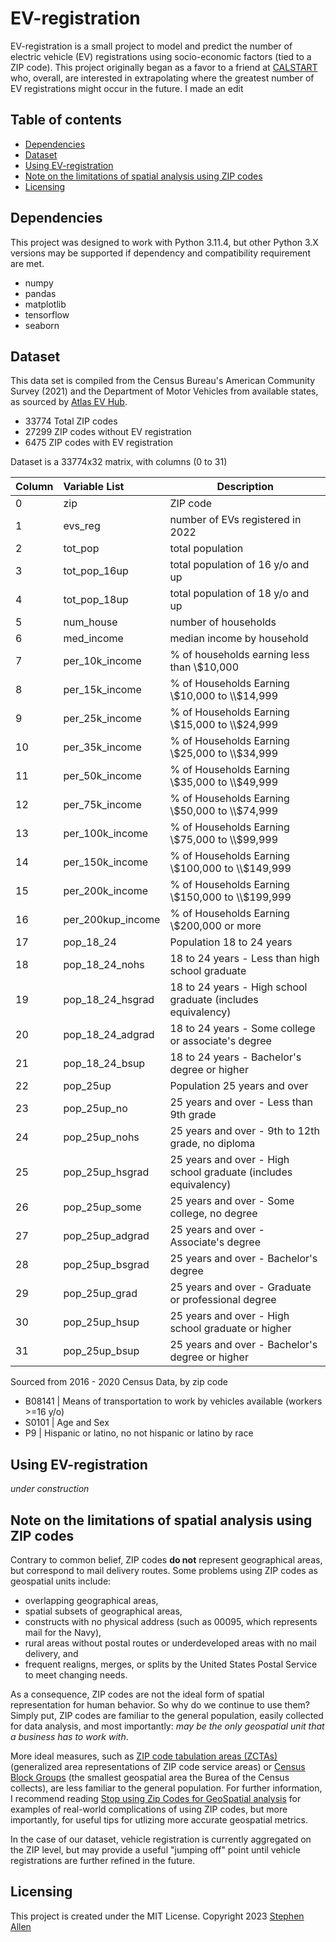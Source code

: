 # EV-registration
EV-registration is a small project to model and predict the number of electric vehicle (EV) registrations using socio-economic factors (tied to a ZIP code). This project originally began as a favor to a friend at [CALSTART](https://calstart.org/) who, overall, are interested in extrapolating where the greatest number of EV registrations might occur in the future.
I made an edit
## Table of contents
- [Dependencies](#1)
- [Dataset](#2)
- [Using EV-registration](#3)
- [Note on the limitations of spatial analysis using ZIP codes](#4)
- [Licensing](#5)

<a name='1'></a>
## Dependencies
This project was designed to work with Python 3.11.4, but other Python 3.X versions may be supported if dependency and compatibility requirement are met.
- numpy
- pandas
- matplotlib
- tensorflow
- seaborn

<a name='2'></a>
## Dataset
This data set is compiled from the Census Bureau's American Community Survey (2021) and the Department of Motor Vehicles from available states, as sourced by [Atlas EV Hub](https://www.atlasevhub.com/materials/state-ev-registration-data/).
- 33774 Total ZIP codes
- 27299 ZIP codes without EV registration
-  6475 ZIP codes with EV registration

Dataset is a 33774x32 matrix, with columns (0 to 31)

|Column| Variable List | Description |
| :- | :- | --- |
| 0 | zip | ZIP code |
| 1 | evs_reg | number of EVs registered in 2022 |
| 2 | tot_pop | total population |
| 3 | tot_pop_16up | total population of 16 y/o and up |
| 4 | tot_pop_18up | total population of 18 y/o and up |
| 5 | num_house | number of households |
| 6 | med_income | median income by household |
| 7 | per_10k_income | \% of households earning less than \\$10,000 |
| 8 | per_15k_income | \% of Households Earning \\$10,000 to \\$14,999 |
| 9 | per_25k_income | \% of Households Earning \\$15,000 to \\$24,999 |
| 10 | per_35k_income | \% of Households Earning \\$25,000 to \\$34,999 |
| 11 | per_50k_income | \% of Households Earning \\$35,000 to \\$49,999 |
| 12 | per_75k_income | \% of Households Earning \\$50,000 to \\$74,999 |
| 13 | per_100k_income | \% of Households Earning \\$75,000 to \\$99,999 |
| 14 | per_150k_income | \% of Households Earning \\$100,000 to \\$149,999 |
| 15 | per_200k_income | \% of Households Earning \\$150,000 to \\$199,999 |
| 16 | per_200kup_income | \% of Households Earning \\$200,000 or more |
| 17 | pop_18_24 | Population 18 to 24 years |
| 18 | pop_18_24_nohs | 18 to 24 years - Less than high school graduate |
| 19 | pop_18_24_hsgrad | 18 to 24 years - High school graduate (includes equivalency) |
| 20 | pop_18_24_adgrad | 18 to 24 years - Some college or associate's degree |
| 21 | pop_18_24_bsup| 18 to 24 years - Bachelor's degree or higher |
| 22 | pop_25up | Population 25 years and over |
| 23 | pop_25up_no | 25 years and over - Less than 9th grade |
| 24 | pop_25up_nohs | 25 years and over - 9th to 12th grade, no diploma |
| 25 | pop_25up_hsgrad | 25 years and over - High school graduate (includes equivalency) |
| 26 | pop_25up_some | 25 years and over - Some college, no degree |
| 27 | pop_25up_adgrad | 25 years and over - Associate's degree |
| 28 | pop_25up_bsgrad | 25 years and over - Bachelor's degree |
| 29 | pop_25up_grad | 25 years and over - Graduate or professional degree |
| 30 | pop_25up_hsup | 25 years and over - High school graduate or higher |
| 31 | pop_25up_bsup | 25 years and over - Bachelor's degree or higher |


Sourced from 2016 - 2020 Census Data, by zip code
- B08141	| Means of transportation to work by vehicles available (workers >=16 y/o)
- S0101		| Age and Sex
- P9	 	| Hispanic or latino, no not hispanic or latino by race


<a name='3'></a>
## Using EV-registration
*under construction*

<a name='4'></a>
## Note on the limitations of spatial analysis using ZIP codes
Contrary to common belief, ZIP codes **do not** represent geographical areas, but correspond to mail delivery routes. Some problems using ZIP codes as geospatial units include:<br>
- overlapping geographical areas,<br>
- spatial subsets of geographical areas,<br>
- constructs with no physical address (such as 00095, which represents mail for the Navy),<br>
- rural areas without postal routes or underdeveloped areas with no mail delivery, and <br>
- frequent realigns, merges, or splits by the United States Postal Service to meet changing needs.

As a consequence, ZIP codes are not the ideal form of spatial representation for human behavior. So why do we continue to use them? Simply put, ZIP codes are familiar to the general population, easily collected for data analysis, and most importantly: *may be the only geospatial unit that a business has to work with*. 

More ideal measures, such as [ZIP code tabulation areas (ZCTAs)](https://www.census.gov/programs-surveys/geography/guidance/geo-areas/zctas.html) (generalized area representations of ZIP code service areas) or [Census Block Groups](https://www.census.gov/geographies/reference-maps/2020/geo/2020-census-block-maps.html) (the smallest geospatial area the Burea of the Census collects), are less familiar to the general population. For further information, I recommend reading [Stop using Zip Codes for GeoSpatial analysis](https://carto.com/blog/zip-codes-spatial-analysis) for examples of real-world complications of using ZIP codes, but more importantly, for useful tips for utlizing more accurate geospatial metrics.

In the case of our dataset, vehicle registration is currently aggregated on the ZIP level, but may provide a useful "jumping off" point until vehicle registrations are further refined in the future.

<a name='5'></a>
## Licensing
This project is created under the MIT License. Copyright 2023 [Stephen Allen](https://github.com/stal2478)
